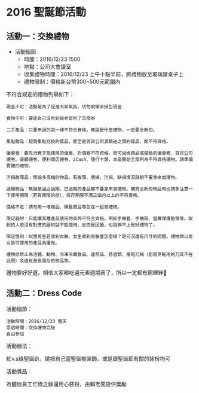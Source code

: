 # 2016 聖誕節活動

## 活動一：交換禮物

 - 活動細節
   - 時間：2016/12/23 1500
   - 地點：公司大會議室
   - 收集禮物時間：2016/12/23 上午十點半前，將禮物放至玻璃屋桌子上
   - 禮物限制：價格新台幣300~500元範圍內


不符合規定的禮物列舉如下：

    現金不可：活動是為了促進大家氣氛，切勿偷懶直接包現金

    食物不可：要是自己沒吃到被老鼠吃了怎麼辦

    二手產品：只要用過的就一律不符合資格，無論是什麼禮物，一定要全新的。

    集點贈品：超商集點兌換的獎品，甚至是百貨公司滿額送之類的獎品，都不符資格。

    優惠卷：要先消費才能使用的優惠、折價卷不符資格。而可兌換商品或餐點的優惠卷、百貨公司禮券、餐廳禮券、便利商店禮券、iCash、隨行卡類，本屆開始全部列為不符資格禮物。請準備實體的禮物。

    污損故障品：無論多高檔的物品，有故障、壞掉、污損、缺損情況就絕不要拿來當禮物。

    過期物品：無論是逼近過期、已過期的產品都不要拿來當禮物。購買全新的物品時也請多注意一下使用期限（若有期限的話），保存期限不滿三個月以上的不符資格。

    價格不足：請勿用一堆贈品、陳舊商品等包在一起當禮物。

    限定器材：只能讓某種產品使用的東西不符合資格。例如手機套、手機殼、螢幕保護貼等等。收到的人若沒有對應的器材就不能使用，反而是困擾，也就稱不上是好禮物了。

    限定性別：試想男生若收到女裝、女生收到男裝會怎麼樣？更何況還有尺寸的問題。禮物請以男女皆可使用的產品為優先。

    禮物亦禁止為活體、動物、冷凍冷藏食品、違禁品、菸酒類、槍砲刀械（廚房烹飪用的刀具不在此限）及違反善良風俗的物品等。


禮物要好好選，相信大家都吃遍元素週期表了，所以一定都有銅鋰鋅


## 活動二：Dress Code


活動細節：

    活動時間：2016/12/23 整天
    票選時間：交換禮物完後
    自由參加

活動辦法：

紅v.s綠聖誕趴，請把自己當聖誕樹裝飾，或是跟聖誕節有關的裝扮均可

活動獎品：

為體恤員工忙碌之餘還用心裝扮，由賴老闆提供獎勵
